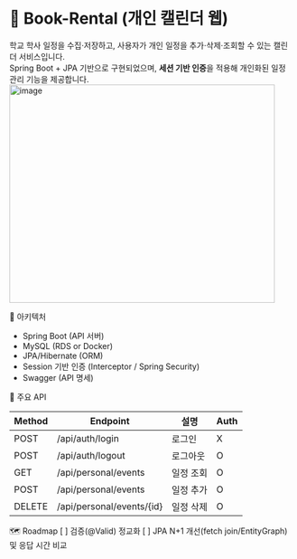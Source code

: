 # 📅 Book-Rental (개인 캘린더 웹)

학교 학사 일정을 수집·저장하고, 사용자가 개인 일정을 추가·삭제·조회할 수 있는 캘린더 서비스입니다.  
Spring Boot + JPA 기반으로 구현되었으며, **세션 기반 인증**을 적용해 개인화된 일정 관리 기능을 제공합니다.
<img width="470" height="386" alt="image" src="https://github.com/user-attachments/assets/3e98ddbe-b69f-4b03-82c1-e92bcb42ccfd" />

 🚀 아키텍처
- Spring Boot (API 서버)
- MySQL (RDS or Docker)
- JPA/Hibernate (ORM)
- Session 기반 인증 (Interceptor / Spring Security)
- Swagger (API 명세)

📑 주요 API

| Method | Endpoint                 | 설명            | Auth |
|--------|--------------------------|-----------------|------|
| POST   | /api/auth/login          | 로그인          | X    |
| POST   | /api/auth/logout         | 로그아웃        | O    |
| GET    | /api/personal/events     | 일정 조회       | O    |
| POST   | /api/personal/events     | 일정 추가       | O    |
| DELETE | /api/personal/events/{id}| 일정 삭제       | O    |

🗺️ Roadmap
[ ] 검증(@Valid) 정교화
[ ] JPA N+1 개선(fetch join/EntityGraph) 및 응답 시간 비교

